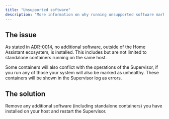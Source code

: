 ```yaml
---
title: "Unsupported software"
description: "More information on why running unsupported software marks the installation as unsupported."
---
```


## The issue

As stated in [ADR-0014](https://github.com/home-assistant/architecture/blob/master/adr/0014-home-assistant-supervised.md), no additional software, outside of the Home Assistant ecosystem, is installed. This includes but are not limited to standalone containers running on the same host.

Some containers will also conflict with the operations of the Supervisor, if you run any of those your system will also be marked as unhealthy. These containers will be shown in the Supervisor log as errors.

## The solution

Remove any additional software (including standalone containers) you have installed on your host and restart the Supervisor.
